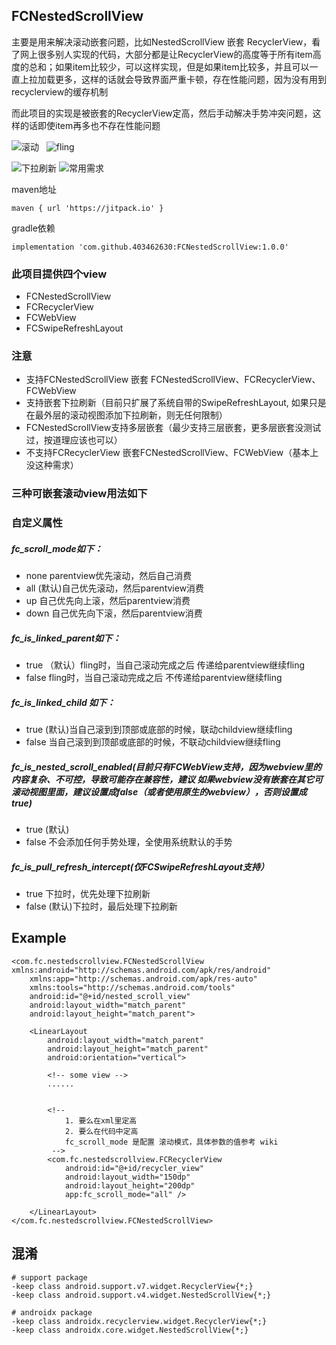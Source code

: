## FCNestedScrollView

主要是用来解决滚动嵌套问题，比如NestedScrollView 嵌套 RecyclerView，看了网上很多别人实现的代码，大部分都是让RecyclerView的高度等于所有item高度的总和；如果item比较少，可以这样实现，但是如果item比较多，并且可以一直上拉加载更多，这样的话就会导致界面严重卡顿，存在性能问题，因为没有用到recyclerview的缓存机制

而此项目的实现是被嵌套的RecyclerView定高，然后手动解决手势冲突问题，这样的话即使item再多也不存在性能问题

![滚动](333.gif)  	![fling](444.gif) 


![下拉刷新](222.gif) 	![常用需求](123.gif)

maven地址

```
maven { url 'https://jitpack.io' }
```
gradle依赖

```
implementation 'com.github.403462630:FCNestedScrollView:1.0.0'
```

### 此项目提供四个view

- FCNestedScrollView
- FCRecyclerView
- FCWebView
- FCSwipeRefreshLayout

### 注意

- 支持FCNestedScrollView 嵌套 FCNestedScrollView、FCRecyclerView、FCWebView
- 支持嵌套下拉刷新（目前只扩展了系统自带的SwipeRefreshLayout, 如果只是在最外层的滚动视图添加下拉刷新，则无任何限制）
- FCNestedScrollView支持多层嵌套（最少支持三层嵌套，更多层嵌套没测试过，按道理应该也可以）
- 不支持FCRecyclerView 嵌套FCNestedScrollView、FCWebView（基本上没这种需求）


### 三种可嵌套滚动view用法如下

### 自定义属性

##### fc\_scroll\_mode如下：

- none parentview优先滚动，然后自己消费
- all (默认)自己优先滚动，然后parentview消费
- up 自己优先向上滚，然后parentview消费
- down 自己优先向下滚，然后parentview消费

##### fc\_is_linked\_parent如下：

- true （默认）fling时，当自己滚动完成之后 传递给parentview继续fling
- false fling时，当自己滚动完成之后 不传递给parentview继续fling

##### fc\_is\_linked\_child 如下：

- true (默认)当自己滚到到顶部或底部的时候，联动childview继续fling
- false 当自己滚到到顶部或底部的时候，不联动childview继续fling

##### fc\_is\_nested\_scroll\_enabled(目前只有FCWebView支持，因为webview里的内容复杂、不可控，导致可能存在兼容性，建议 如果webview没有嵌套在其它可滚动视图里面，建议设置成false（或者使用原生的webview），否则设置成true)

- true (默认)
- false 不会添加任何手势处理，全使用系统默认的手势

##### fc\_is\_pull\_refresh\_intercept(仅FCSwipeRefreshLayout支持）

- true 下拉时，优先处理下拉刷新
- false (默认)下拉时，最后处理下拉刷新

## Example

```
<com.fc.nestedscrollview.FCNestedScrollView xmlns:android="http://schemas.android.com/apk/res/android"
    xmlns:app="http://schemas.android.com/apk/res-auto"
    xmlns:tools="http://schemas.android.com/tools"
    android:id="@+id/nested_scroll_view"
    android:layout_width="match_parent"
    android:layout_height="match_parent">

    <LinearLayout
        android:layout_width="match_parent"
        android:layout_height="match_parent"
        android:orientation="vertical">

        <!-- some view -->
		......


		<!--
			1. 要么在xml里定高
			2. 要么在代码中定高
			fc_scroll_mode 是配置 滚动模式，具体参数的值参考 wiki
		 -->
		<com.fc.nestedscrollview.FCRecyclerView
            android:id="@+id/recycler_view"
            android:layout_width="150dp"
            android:layout_height="200dp"
            app:fc_scroll_mode="all" />

    </LinearLayout>
</com.fc.nestedscrollview.FCNestedScrollView>

```

## 混淆

```
# support package
-keep class android.support.v7.widget.RecyclerView{*;}
-keep class android.support.v4.widget.NestedScrollView{*;}

# androidx package
-keep class androidx.recyclerview.widget.RecyclerView{*;}
-keep class androidx.core.widget.NestedScrollView{*;}

```



